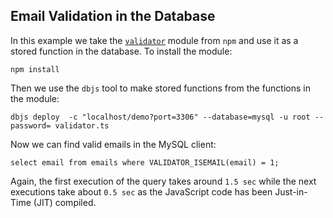 ## Email Validation in the Database

In this example we take the [`validator`](https://www.npmjs.com/package/validator) module from `npm` and use it as a stored function in the database. To install the module:
```
npm install
```
Then we use the `dbjs` tool to make stored functions from the functions in the module:
```
dbjs deploy  -c "localhost/demo?port=3306" --database=mysql -u root --password= validator.ts
```

Now we can find valid emails in the MySQL client:
```
select email from emails where VALIDATOR_ISEMAIL(email) = 1;
```

Again, the first execution of the query takes around `1.5 sec` while the next executions take about `0.5 sec` as the JavaScript code has been Just-in-Time (JIT) compiled.
